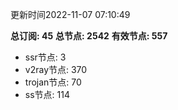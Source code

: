 更新时间2022-11-07 07:10:49

**总订阅: 45**
**总节点: 2542**
**有效节点: 557**
- ssr节点: 3
- v2ray节点: 370
- trojan节点: 70
- ss节点: 114
